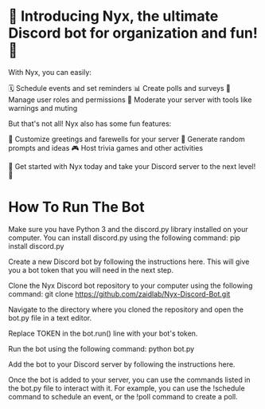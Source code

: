 # 🌌 Introducing Nyx, the ultimate Discord bot for organization and fun! 🌌

With Nyx, you can easily:

🗓️ Schedule events and set reminders
📊 Create polls and surveys
👑 Manage user roles and permissions
🚨 Moderate your server with tools like warnings and muting

But that's not all! Nyx also has some fun features:

💬 Customize greetings and farewells for your server
🎲 Generate random prompts and ideas
🎮 Host trivia games and other activities

🚀 Get started with Nyx today and take your Discord server to the next level! 🚀

# How To Run The Bot

Make sure you have Python 3 and the discord.py library installed on your computer. You can install discord.py using the following command: pip install discord.py

Create a new Discord bot by following the instructions here. This will give you a bot token that you will need in the next step.

Clone the Nyx Discord bot repository to your computer using the following command: git clone https://github.com/zaidlab/Nyx-Discord-Bot.git

Navigate to the directory where you cloned the repository and open the bot.py file in a text editor.

Replace TOKEN in the bot.run() line with your bot's token.

Run the bot using the following command: python bot.py

Add the bot to your Discord server by following the instructions here.

Once the bot is added to your server, you can use the commands listed in the bot.py file to interact with it. For example, you can use the !schedule command to schedule an event, or the !poll command to create a poll.
